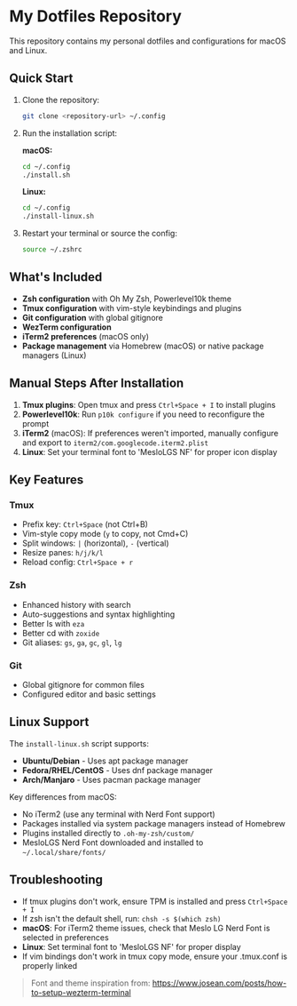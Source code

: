 # My Dotfiles Repository

This repository contains my personal dotfiles and configurations for macOS and Linux.

## Quick Start

1. Clone the repository:

   ```bash
   git clone <repository-url> ~/.config
   ```

2. Run the installation script:

   **macOS:**
   ```bash
   cd ~/.config
   ./install.sh
   ```
   
   **Linux:**
   ```bash
   cd ~/.config
   ./install-linux.sh
   ```

3. Restart your terminal or source the config:
   ```bash
   source ~/.zshrc
   ```

## What's Included

- **Zsh configuration** with Oh My Zsh, Powerlevel10k theme
- **Tmux configuration** with vim-style keybindings and plugins
- **Git configuration** with global gitignore
- **WezTerm configuration**
- **iTerm2 preferences** (macOS only)
- **Package management** via Homebrew (macOS) or native package managers (Linux)

## Manual Steps After Installation

1. **Tmux plugins**: Open tmux and press `Ctrl+Space + I` to install plugins
2. **Powerlevel10k**: Run `p10k configure` if you need to reconfigure the prompt
3. **iTerm2** (macOS): If preferences weren't imported, manually configure and export to
   `iterm2/com.googlecode.iterm2.plist`
4. **Linux**: Set your terminal font to 'MesloLGS NF' for proper icon display

## Key Features

### Tmux

- Prefix key: `Ctrl+Space` (not Ctrl+B)
- Vim-style copy mode (`y` to copy, not Cmd+C)
- Split windows: `|` (horizontal), `-` (vertical)
- Resize panes: `h/j/k/l`
- Reload config: `Ctrl+Space + r`

### Zsh

- Enhanced history with search
- Auto-suggestions and syntax highlighting
- Better ls with `eza`
- Better cd with `zoxide`
- Git aliases: `gs`, `ga`, `gc`, `gl`, `lg`

### Git

- Global gitignore for common files
- Configured editor and basic settings

## Linux Support

The `install-linux.sh` script supports:
- **Ubuntu/Debian** - Uses apt package manager
- **Fedora/RHEL/CentOS** - Uses dnf package manager  
- **Arch/Manjaro** - Uses pacman package manager

Key differences from macOS:
- No iTerm2 (use any terminal with Nerd Font support)
- Packages installed via system package managers instead of Homebrew
- Plugins installed directly to `.oh-my-zsh/custom/`
- MesloLGS Nerd Font downloaded and installed to `~/.local/share/fonts/`

## Troubleshooting

- If tmux plugins don't work, ensure TPM is installed and press `Ctrl+Space + I`
- If zsh isn't the default shell, run: `chsh -s $(which zsh)`
- **macOS**: For iTerm2 theme issues, check that Meslo LG Nerd Font is selected in preferences
- **Linux**: Set terminal font to 'MesloLGS NF' for proper display
- If vim bindings don't work in tmux copy mode, ensure your .tmux.conf is properly linked

> Font and theme inspiration from:
> https://www.josean.com/posts/how-to-setup-wezterm-terminal
